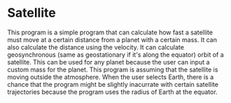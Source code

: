# Satellite
This program is a simple program that can calculate how fast a satellite must move at a certain distance from a planet with a certain mass.
It can also calculate the distance using the velocity.
It can calculate geosynchronous (same as geostationary if it's along the equator) orbit of a satellite.
This can be used for any planet because the user can input a custom mass for the planet.
This program is assuming that the satellite is moving outside the atmosphere.
When the user selects Earth, there is a chance that the program might be slightly inacurrate with certain satellite trajectories because
the program uses the radius of Earth at the equator.
